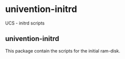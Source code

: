 # univention-initrd
UCS - initrd scripts

## univention-initrd
This package contain the scripts for the initial ram-disk.
